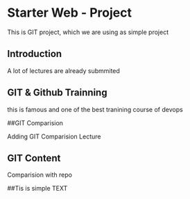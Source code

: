 # Starter Web - Project

This is GIT project, which we are using as simple project 


## Introduction

A lot of lectures are already submmited



## GIT & Github Trainning

this is famous and one of the best tranining course of devops 


##GIT Comparision


Adding GIT Comparision Lecture



## GIT Content



Comparision with repo

##Tis is simple TEXT